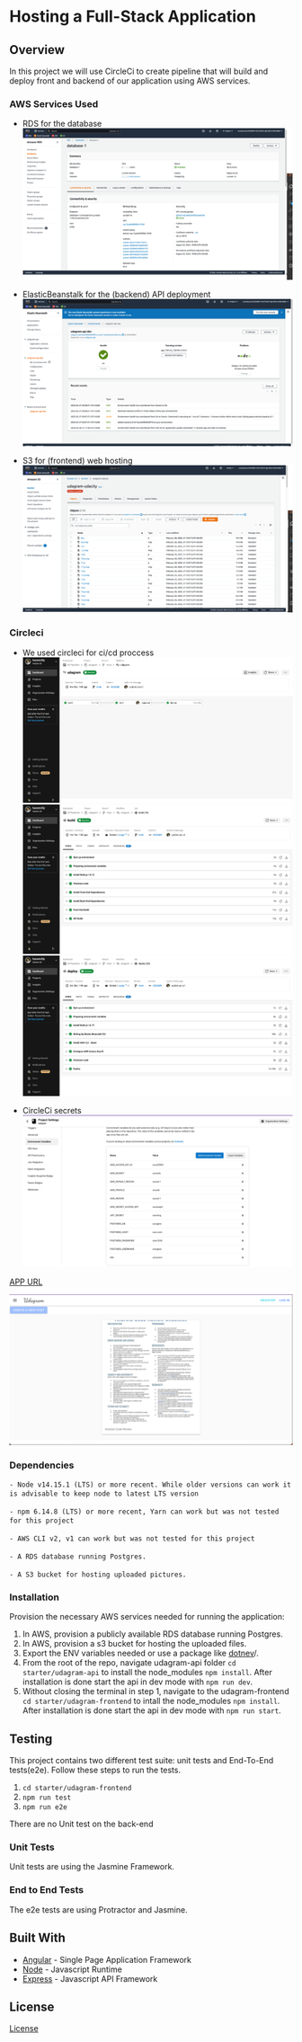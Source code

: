 # Hosting a Full-Stack Application

## Overview

In this project we will use CircleCi to create pipeline that will build and deploy front and backend of our application using AWS services.

### AWS Services Used

- RDS for the database
![RDS](./screenshots/rds.png)

- ElasticBeanstalk for the (backend) API deployment
![ElasticBeanstalk](./screenshots/eb.png)

- S3 for (frontend) web hosting
![S3](./screenshots/s3.png)

### Circleci

- We used circleci for ci/cd proccess
![S3](./screenshots/circleci_overview.png)
![S3](./screenshots/circleci_build.png)
![S3](./screenshots/circleci_deploy.png)

- CircleCi secrets
![Secrets](./screenshots/secrts.png)

[APP URL](http://udagram-udacity.s3-website-us-east-1.amazonaws.com/)

![WORKING APP](./screenshots/working_app.png)

### Dependencies

```text
- Node v14.15.1 (LTS) or more recent. While older versions can work it is advisable to keep node to latest LTS version

- npm 6.14.8 (LTS) or more recent, Yarn can work but was not tested for this project

- AWS CLI v2, v1 can work but was not tested for this project

- A RDS database running Postgres.

- A S3 bucket for hosting uploaded pictures.

```

### Installation

Provision the necessary AWS services needed for running the application:

1. In AWS, provision a publicly available RDS database running Postgres. <Place holder for link to classroom article>
1. In AWS, provision a s3 bucket for hosting the uploaded files. <Place holder for tlink to classroom article>
1. Export the ENV variables needed or use a package like [dotnev](https://www.npmjs.com/package/dotenv)/.
1. From the root of the repo, navigate udagram-api folder `cd starter/udagram-api` to install the node_modules `npm install`. After installation is done start the api in dev mode with `npm run dev`.
1. Without closing the terminal in step 1, navigate to the udagram-frontend `cd starter/udagram-frontend` to intall the node_modules `npm install`. After installation is done start the api in dev mode with `npm run start`.

## Testing

This project contains two different test suite: unit tests and End-To-End tests(e2e). Follow these steps to run the tests.

1. `cd starter/udagram-frontend`
1. `npm run test`
1. `npm run e2e`

There are no Unit test on the back-end

### Unit Tests

Unit tests are using the Jasmine Framework.

### End to End Tests

The e2e tests are using Protractor and Jasmine.

## Built With

- [Angular](https://angular.io/) - Single Page Application Framework
- [Node](https://nodejs.org) - Javascript Runtime
- [Express](https://expressjs.com/) - Javascript API Framework

## License

[License](LICENSE.txt)
